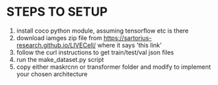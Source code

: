# STEPS TO SETUP
1. install coco python module, assuming tensorflow etc is there
2. download iamges zip file from https://sartorius-research.github.io/LIVECell/ where it says 'this link'
3. follow the curl instructions to get train/test/val json files
4. run the make_dataset.py script
5. copy either maskrcnn or transformer folder and modify to implement your chosen architecture